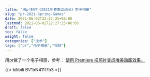 ```yaml
---
title: "用pr制作《2021年春季运动会》电子相册"
slug: "pr-2021-Spring-Games"
date: 2021-06-02T22:27:25+08:00
lastmod: 2021-06-02T22:27:25+08:00
draft: false
toc: false
weight: false
categories: ["技术"]
tags: ["pr","电子相册","视频"]
---
```

用pr做了一个电子相册，参考： [使用 Premiere 把照片变成唯美动画效果。](https://www.bilibili.com/video/BV1Wx41177ps)

{{< bilibili BV1bN411f7b3 >}}




